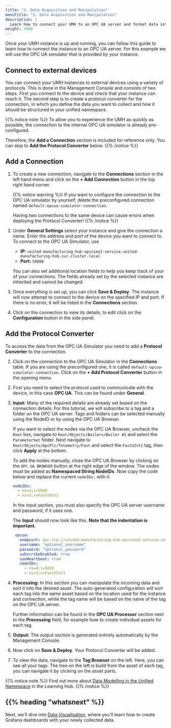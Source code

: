 ```yaml
---
title: "2. Data Acquisition and Manipulation"
menuTitle: "2. Data Acquisition and Manipulation"
description: |
  Learn how to connect your UMH to an OPC UA server and format data into the UMH data model.
weight: 3000
---
```


Once your UMH instance is up and running, you can follow this guide to learn
how to connect the instance to an OPC UA server. For this example we will use
the OPC UA simulator that is provided by your instance.

## Connect to external devices

You can connect your UMH instances to external devices using a variety of
protocols. This is done in the Management Console and consists of two steps.
First you connect to the device and check that your instance can reach it. The
second step is to create a protocol converter for the connection, in which you
define the data you want to collect and how it should be structured in your
unified namespace.

{{% notice note %}}
To allow you to experience the UMH as quickly as possible, the
connection to the internal OPC UA simulator is already pre-configured.

Therefore, the **Add a Connection** section is included for reference
 only. You can skip to **Add the Protocol Converter** below.
{{% /notice %}}

## Add a Connection

1. To create a new connection, navigate to the **Connections** section in the
left hand menu and click on the **+ Add Connection** button in the top right
hand corner.

   {{% notice warning %}}
   If you want to configure the connection to the OPC UA simulator by yourself,
   delete the preconfigured connection named
   `default-opcua-simulator-connection`.

   Having two connections to the same device can cause errors when deploying
   the Protocol Converter!
   {{% /notice %}}

2. Under **General Settings** select your instance and give the connection a
  name. Enter the address and port of the device you want to connect to. To
  connect to the OPC UA Simulator, use
    - **IP:** `united-manufacturing-hub-opcsimv2-service.united-manufacturing-hub.svc.cluster.local`
    - **Port:** `50000`

   You can also set additional location fields to help you keep track of your
   of your connections. The fields already set by the selected instance are
   inherited and cannot be changed.

3. Once everything is set up, you can click **Save & Deploy**. The instance
will now attempt to connect to the device on the specified IP and port. If
there is no error, it will be listed in the **Connections** section.
  
4. Click on the connection to view its details, to edit click on the
  **Configuration** button in the side panel.

## Add the Protocol Converter

To access the data from the OPC UA Simulator you need to add a
**Protocol Converter** to the connection.

1. Click on the connection to the OPC UA Simulator in the **Connections** table.
  If you are using the preconfigured one, it is called `default-opcua-simulator-connection`.
  Click on the **+ Add Protocol Converter** button in the opening menu.

2. First you need to select the protocol used to communicate with the device,
in this case **OPC UA**. This can be found under **General**.

3. **Input:** Many of the required details are already set based on the
connection details. For this tutorial, we will subscribe to a tag and a folder
on the OPC UA server. Tags and folders can be selected manually using
the NodeID or by using the OPC UA Browser.

   If you want to select the nodes via the OPC UA Browser, uncheck the `Root`
   box, navigate to `Root/Objects/Boilers/Boiler #2` and select the
   `ParameterSet` folder. Next navigate to
   `Root/Objects/OpcPlc/Telemetry/Fast` and select the `FastUInt1` tag, then
   click **Apply** at the bottom.

   To add the nodes manually, close the OPC UA Browser by clicking on the
   `OPC UA BROWSER` button at the right edge of the window.
   The nodes must be added as **Namespaced String NodeIDs**.
   Now copy the code below and replace the current `nodeIDs:` with it.

    ```yaml
    nodeIDs:
      - ns=4;i=5020
      - ns=3;s=FastUInt1
    ```

   In the input section, you must also specify the OPC UA server username and
   password, if it uses one.
  
   The **Input** should now look like this.
   **Note that the indentation is important.**

   ```yaml
    opcua:
      endpoint: opc.tcp://united-manufacturing-hub-opcsimv2-service.united-manufacturing-hub.svc.cluster.local:50000
      username: "optional_username"
      password: "optional_password"
      subscribeEnabled: true
      useHeartbeat: true
      nodeIDs:
        - ns=4;i=5020
        - ns=3;s=FastUInt1
   ```

4. **Processing:** In this section you can manipulate the incoming data and
sort it into the desired asset. The auto-generated configuration will sort
each tag into the same asset based on the location used for the instance and
connection, while the tag name will be based on the name of the tag on the OPC
UA server.
  
   Further information can be found in the **OPC UA Processor** section next to
   the **Processing** field, for example how to create individual assets for
   each tag.

5. **Output:** The output section is generated entirely automatically by the
Management Console.

6. Now click on **Save & Deploy**. Your Protocol Converter will be added.

7. To view the data, navigate to the **Tag Browser** on the left. Here, you can
see all your tags. The tree on the left is build from the asset of each tag,
you can navigate it by clicking on the asset parts.

{{% notice note %}}
Find out more about [Data Modelling in the Unified Namespace](https://learn.umh.app/lesson/data-modeling-in-the-unified-namespace-mqtt-kafka/)
in the Learning Hub.
{{% /notice %}}

## {{% heading "whatsnext" %}}

Next, we'll dive into [Data Visualisation](/docs/getstarted/datavisualization),
where you'll learn how to create Grafana dashboards with your newly collected
data.
